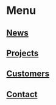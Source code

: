 # Menu

## [News](/news)

## [Projects](/projects)

## [Customers](/customers)

## [Contact](/contact)
